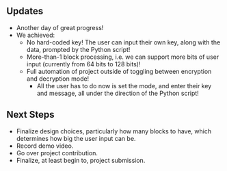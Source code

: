 ## Updates
- Another day of great progress!
- We achieved:
  - No hard-coded key! The user can input their own key, along with the data, prompted by the Python script!
  - More-than-1 block processing, i.e. we can support more bits of user input (currently from 64 bits to 128 bits)!
  - Full automation of project outside of toggling between encryption and decryption mode!
    - All the user has to do now is set the mode, and enter their key and message, all under the direction of the Python script!

## Next Steps
- Finalize design choices, particularly how many blocks to have, which determines how big the user input can be.
- Record demo video.
- Go over project contribution.
- Finalize, at least begin to, project submission.
